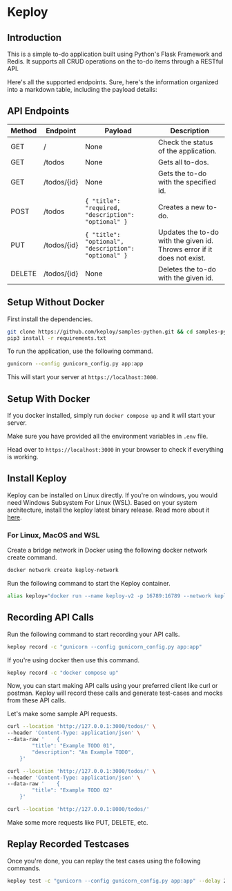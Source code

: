 # Keploy

## Introduction
This is a simple to-do application built using Python's Flask Framework and Redis. It supports all CRUD operations on the to-do items through a RESTful API.

Here's all the supported endpoints.
Sure, here's the information organized into a markdown table, including the payload details:

## API Endpoints

| Method | Endpoint | Payload | Description |
|---|---|---|---|
| GET | / |  None | Check the status of the application. |
| GET | /todos | None | Gets all to-dos. |
| GET | /todos/{id} | None | Gets the to-do with the specified id. |
| POST | /todos | `{ "title": "required, "description": "optional" }` | Creates a new to-do.                     |
| PUT | /todos/{id} | `{ "title": "optional", "description": "optional" }` | Updates the to-do with the given id. Throws error if it does not exist. |
| DELETE | /todos/{id} | None | Deletes the to-do with the given id. |

## Setup Without Docker

First install the dependencies.

```bash
git clone https://github.com/keploy/samples-python.git && cd samples-python/flask-redis
pip3 install -r requirements.txt
```

To run the application, use the following command.

```bash
gunicorn --config gunicorn_config.py app:app
```

This will start your server at `https://localhost:3000`.

## Setup With Docker

If you docker installed, simply run `docker compose up` and it will start your server.

Make sure you have provided all the environment variables in `.env` file.

Head over to `https://localhost:3000` in your browser to check if everything is working.

## Install Keploy

Keploy can be installed on Linux directly. If you're on windows, you would need Windows Subsystem For Linux (WSL). Based on your system architecture, install the keploy latest binary release. Read more about it [here](https://keploy.io/docs/server/installation/).

### For Linux, MacOS and WSL
Create a bridge network in Docker using the following docker network create command.
```bash
docker network create keploy-network
```

Run the following command to start the Keploy container.
```bash
alias keploy="docker run --name keploy-v2 -p 16789:16789 --network keploy-network --privileged --pid=host -v $(pwd):$(pwd) -w $(pwd) -v /sys/fs/cgroup:/sys/fs/cgroup -v /sys/kernel/debug:/sys/kernel/debug -v /sys/fs/bpf:/sys/fs/bpf -v /var/run/docker.sock:/var/run/docker.sock --rm ghcr.io/keploy/keploy"
```

## Recording API Calls

Run the following command to start recording your API calls.

```bash
keploy record -c "gunicorn --config gunicorn_config.py app:app"
```

If you're using docker then use this command.
```bash
keploy record -c "docker compose up"
```

Now, you can start making API calls using your preferred client like curl or postman. Keploy will record these calls and generate test-cases and mocks from these API calls.

Let's make some sample API requests.

```bash
curl --location 'http://127.0.0.1:3000/todos/' \
--header 'Content-Type: application/json' \
--data-raw '    {
        "title": "Example TODO 01",
        "description": "An Example TODO",
    }'
```
```bash
curl --location 'http://127.0.0.1:3000/todos/' \
--header 'Content-Type: application/json' \
--data-raw '    {
        "title": "Example TODO 02"
    }'
```
```bash
curl --location 'http://127.0.0.1:8000/todos/'
```
Make some more requests like PUT, DELETE, etc.

## Replay Recorded Testcases
Once you're done, you can replay the test cases using the following commands.

```bash
keploy test -c "gunicorn --config gunicorn_config.py app:app" --delay 20
```